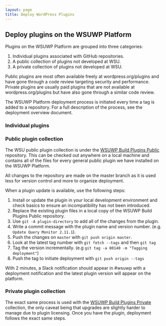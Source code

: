 ```yaml
---
layout: page
title: Deploy WordPress Plugins
---
```


## Deploy plugins on the WSUWP Platform

Plugins on the WSUWP Platform are grouped into three categories:

1. Individual plugins associated with GitHub repositories.
2. A public collection of plugins not developed at WSU.
3. A private collection of plugins not developed at WSU.

Public plugins are most often available freely at wordpress.org/plugins and have gone through a code review targeting security and performance. Private plugins are usually paid plugins that are not available at wordpress.org/plugins but have also gone through a similar code review.

The WSUWP Platform deployment process is initiated every time a tag is added to a repository. For a full description of the process, see the deployment overview document.

### Individual plugins

### Public plugin collection

The WSU public plugin collection is under the [WSUWP Build Plugins Public](https://github.com/washingtonstateuniversity/WSUWP-Build-Plugins-Public) repository. This can be checked out anywhere on a local machine and contains all of the files for every general public plugin we have installed on the WSUWP Platform.

All changes to the repository are made on the master branch as it is used less for version control and more to organize deployment.

When a plugin update is available, use the following steps:

1. Install or update the plugin in your local development environment and check basics to ensure an incompatibility has not been introduced.
1. Replace the existing plugin files in a local copy of the WSUWP Build Plugins Public repository.
1. Use `git -A plugin-directory` to add all of the changes from the plugin.
1. Write a commit message with the plugin name and version number. (e.g. `Update Query Monitor 2.11.1`).
1. Push the changes on `master` with `git push origin master`.
1. Look at the latest tag number with `git fetch --tags` and then `git tag`
1. Tag the version incrementally. (e.g `git tag -a 00140 -m "Tagging deployment"`)
1. Push the tag to initiate deployment with `git push origin --tags`

With 2 minutes, a Slack notification should appear in #wsuwp with a deployment notification and the latest plugin version will appear on the platform.

### Private plugin collection

The exact same process is used with the [WSUWP Build Plugins Private](https://github.com/washingtonstateuniversity/WSUWP-Build-Plugins-Private) collection, the only caveat being that upgrades are slightly harder to manage due to plugin licensing. Once you have the plugin, deployment follows the exact same steps.
